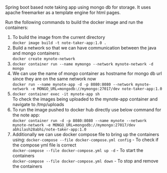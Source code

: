 Spring boot based note taking app using mongo db for storage.
It uses apache freemarker as a template engine for html pages.

Run the following commands to build the docker image and run the containers:<br/>
1.  To build the image from the current directory <br/>
    `docker image build -t note-taker-app:1.0 .`
2.  Build a network so that we can have communication between the java and mongo containers:<br/>
    `docker create mynote-network`
3.  `docker container run --name mymongo --network mynote-network -d mongo`
4.  We can use the name of mongo container as hostname for mongo db url since they are on the same network now<br/>
    `docker run --name mynote-app -d -p 8080:8080 --network mynote-network -e MONGO_URL=mongodb://mymongo:27017/dev note-taker-app:1.0`<br/>
5.  `docker container exec -it mynote-app sh`<br/>
    To check the images being uploaded to the mynote-app container and navigate to /tmp/uploads
6.  To run the image pushed to docker hub directly use below command for the note app: <br/>
    `docker container run -d -p 8080:8080 --name mynote --network mynote-network -e MONGO_URL=mongodb://mymongo:27017/dev abhilash28abhi/note-taker-app:1.0`
7.  Additionally we can use docker compose file to bring up the containers using:
    `docker-compose --file docker-compose.yml config` - To check if the compose yml file is correct <br/>
    `docker-compose --file docker-compose.yml up -d` - To start the containers <br/>
    `docker-compose --file docker-compose.yml down` - To stop and remove the containers<br/>